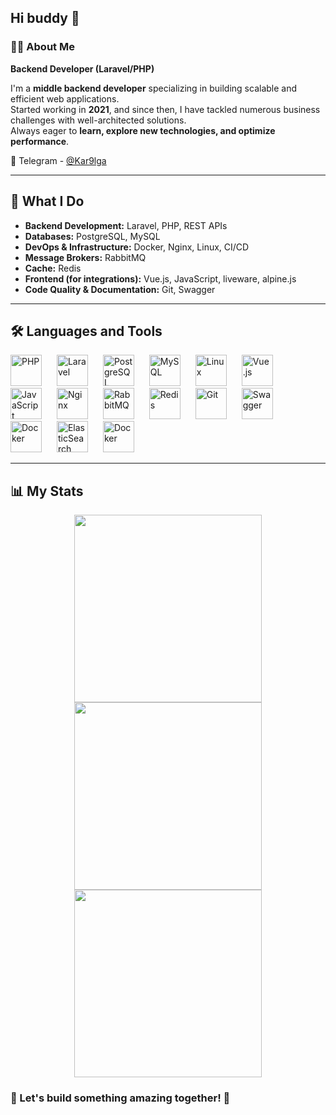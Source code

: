 ## Hi buddy 👋  

### 🙋‍♂️ About Me  
**Backend Developer (Laravel/PHP)**  

I'm a **middle backend developer** specializing in building scalable and efficient web applications.  
Started working in **2021**, and since then, I have tackled numerous business challenges with well-architected solutions.  
Always eager to **learn, explore new technologies, and optimize performance**.  

💬 Telegram - [@Kar9lga](https://t.me/Kar9lga)  

---

## 🚀 What I Do  

- **Backend Development:** Laravel, PHP, REST APIs
- **Databases:** PostgreSQL, MySQL
- **DevOps & Infrastructure:** Docker, Nginx, Linux, CI/CD  
- **Message Brokers:** RabbitMQ
- **Cache:** Redis  
- **Frontend (for integrations):** Vue.js, JavaScript, liveware, alpine.js
- **Code Quality & Documentation:** Git, Swagger  

---

## 🛠️ Languages and Tools  

<p align="left">
  <img alt="PHP" width="50px" style="padding-right:20px;" src="https://cdn.jsdelivr.net/gh/devicons/devicon@latest/icons/php/php-original.svg"/>
  <img alt="Laravel" width="50px" style="padding-right:20px;" src="https://cdn.jsdelivr.net/gh/devicons/devicon@latest/icons/laravel/laravel-original.svg"/>
  <img alt="PostgreSQL" width="50px" style="padding-right:20px;" src="https://cdn.jsdelivr.net/gh/devicons/devicon@latest/icons/postgresql/postgresql-original-wordmark.svg"/>
  <img alt="MySQL" width="50px" style="padding-right:20px;" src="https://cdn.jsdelivr.net/gh/devicons/devicon@latest/icons/mysql/mysql-original-wordmark.svg"/>
  <img alt="Linux" width="50px" style="padding-right:20px;" src="https://cdn.jsdelivr.net/gh/devicons/devicon@latest/icons/linux/linux-original.svg"/>
  <img alt="Vue.js" width="50px" style="padding-right:20px;" src="https://cdn.jsdelivr.net/gh/devicons/devicon@latest/icons/vuejs/vuejs-original.svg"/>
  <img alt="JavaScript" width="50px" style="padding-right:20px;" src="https://cdn.jsdelivr.net/gh/devicons/devicon@latest/icons/javascript/javascript-original.svg"/>
  <img alt="Nginx" width="50px" style="padding-right:20px;" src="https://cdn.jsdelivr.net/gh/devicons/devicon@latest/icons/nginx/nginx-original.svg"/>
  <img alt="RabbitMQ" width="50px" style="padding-right:20px;" src="https://cdn.jsdelivr.net/gh/devicons/devicon@latest/icons/rabbitmq/rabbitmq-original.svg"/>
  <img alt="Redis" width="50px" style="padding-right:20px;" src="https://cdn.jsdelivr.net/gh/devicons/devicon@latest/icons/redis/redis-original.svg"/>
  <img alt="Git" width="50px" style="padding-right:20px;" src="https://cdn.jsdelivr.net/gh/devicons/devicon@latest/icons/git/git-original-wordmark.svg"/>
  <img alt="Swagger" width="50px" style="padding-right:20px;" src="https://cdn.jsdelivr.net/gh/devicons/devicon@latest/icons/swagger/swagger-original.svg"/>
  <img alt="Docker" width="50px" style="padding-right:20px;" src="https://cdn.jsdelivr.net/gh/devicons/devicon@latest/icons/docker/docker-original.svg"/>
  <img alt="ElasticSearch" width="50px" style="padding-right:20px;" src="https://cdn.jsdelivr.net/gh/devicons/devicon@latest/icons/elasticsearch/elasticsearch-original-wordmark.svg"/>
  <img alt="Docker" width="50px" style="padding-right:20px;" src="https://cdn.jsdelivr.net/gh/devicons/devicon@latest/icons/grafana/grafana-original.svg"/>
            
</p>  

---

## 📊 My Stats  

<div align="center">
  <a href="https://github.com/riikiti">
    <img height=300 src="https://github-readme-streak-stats.herokuapp.com/?user=riikiti&theme=dark"/>
  </a>
  <a href="https://github.com/riikiti?tab=repositories">
  <img height=300 src="https://github-readme-stats.vercel.app/api/top-langs/?username=riikiti&theme=dark" />
</a>
  <a href="https://leetcode.com/riikiti">
    <img height=300 src="https://leetcard.jacoblin.cool/riikiti?ext=heatmap" />
  </a>
</div>

### 🚀 Let's build something amazing together! 🚀  
